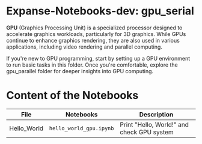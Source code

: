 # Expanse-Notebooks-dev: gpu_serial
**GPU** (Graphics Processing Unit) is a specialized processor designed to accelerate graphics workloads, particularly for 3D graphics. While GPUs continue to enhance graphics rendering, they are also used in various applications, including video rendering and parallel computing.

If you're new to GPU programming, start by setting up a GPU environment to run basic tasks in this folder. Once you're comfortable, explore the gpu_parallel folder for deeper insights into GPU computing.

# Content of the Notebooks
| File | Notebooks | Description |
|----------|----------|----------|
| Hello_World   | `hello_world_gpu.ipynb` |  Print "Hello, World!" and check GPU system |
